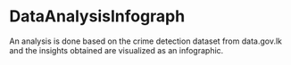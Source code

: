 # DataAnalysisInfograph
An analysis is done based on the crime detection dataset from data.gov.lk and the insights obtained are visualized as an infographic.
